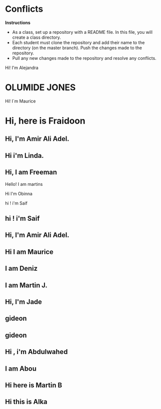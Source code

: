 # Conflicts

**Instructions**
* As a class, set up a repository with a README file. In this file, you will create a class directory.
* Each student must clone the repository and add their name to the directory (on the master branch). Push the changes made to the repository. 
* Pull any new changes made to the repository and resolve any conflicts. 


Hi! I'm Alejandra 
# OLUMIDE JONES
Hi! I´m Maurice

# Hi, here is Fraidoon 

## Hi, I'm Amir Ali Adel.

## Hi i'm Linda.

##  Hi, I am Freeman

Hello! I am martins

Hi I'm Obinna

hi ! i'm Saif
## hi ! i'm Saif
## Hi, I'm Amir Ali Adel.
## Hi I am Maurice
## I am Deniz
## I am Martin J.
## Hi, I'm Jade

## gideon

## gideon

## Hi , i'm Abdulwahed

## I am Abou

## Hi here is Martin B 

## Hi this is Alka
